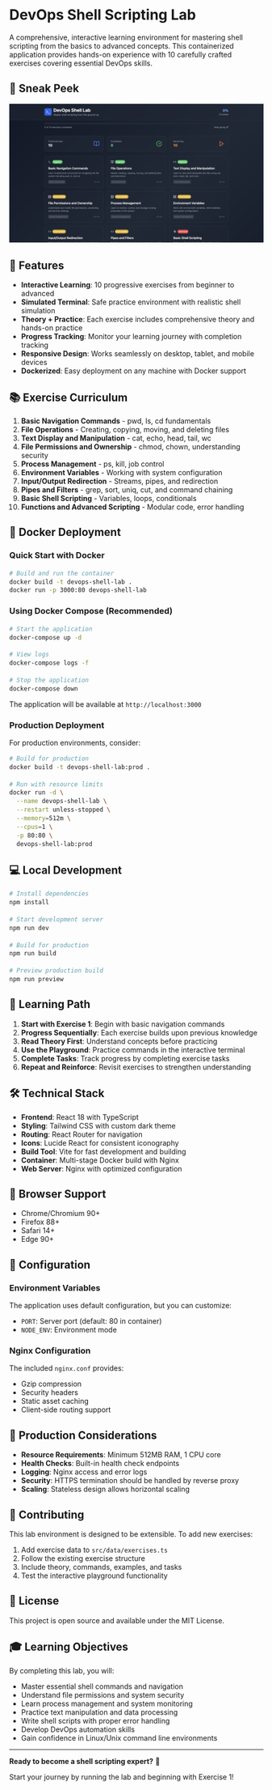 # DevOps Shell Scripting Lab

A comprehensive, interactive learning environment for mastering shell scripting from the basics to advanced concepts. This containerized application provides hands-on experience with 10 carefully crafted exercises covering essential DevOps skills.

## 👀 Sneak Peek

![ShellCraft Lab Screenshot](assets/sneakpeak.png)

## 🚀 Features

- **Interactive Learning**: 10 progressive exercises from beginner to advanced
- **Simulated Terminal**: Safe practice environment with realistic shell simulation
- **Theory + Practice**: Each exercise includes comprehensive theory and hands-on practice
- **Progress Tracking**: Monitor your learning journey with completion tracking
- **Responsive Design**: Works seamlessly on desktop, tablet, and mobile devices
- **Dockerized**: Easy deployment on any machine with Docker support

## 📚 Exercise Curriculum

1. **Basic Navigation Commands** - pwd, ls, cd fundamentals
2. **File Operations** - Creating, copying, moving, and deleting files
3. **Text Display and Manipulation** - cat, echo, head, tail, wc
4. **File Permissions and Ownership** - chmod, chown, understanding security
5. **Process Management** - ps, kill, job control
6. **Environment Variables** - Working with system configuration
7. **Input/Output Redirection** - Streams, pipes, and redirection
8. **Pipes and Filters** - grep, sort, uniq, cut, and command chaining
9. **Basic Shell Scripting** - Variables, loops, conditionals
10. **Functions and Advanced Scripting** - Modular code, error handling

## 🐳 Docker Deployment

### Quick Start with Docker

```bash
# Build and run the container
docker build -t devops-shell-lab .
docker run -p 3000:80 devops-shell-lab
```

### Using Docker Compose (Recommended)

```bash
# Start the application
docker-compose up -d

# View logs
docker-compose logs -f

# Stop the application
docker-compose down
```

The application will be available at `http://localhost:3000`

### Production Deployment

For production environments, consider:

```bash
# Build for production
docker build -t devops-shell-lab:prod .

# Run with resource limits
docker run -d \
  --name devops-shell-lab \
  --restart unless-stopped \
  --memory=512m \
  --cpus=1 \
  -p 80:80 \
  devops-shell-lab:prod
```

## 💻 Local Development

```bash
# Install dependencies
npm install

# Start development server
npm run dev

# Build for production
npm run build

# Preview production build
npm run preview
```

## 🎯 Learning Path

1. **Start with Exercise 1**: Begin with basic navigation commands
2. **Progress Sequentially**: Each exercise builds upon previous knowledge
3. **Read Theory First**: Understand concepts before practicing
4. **Use the Playground**: Practice commands in the interactive terminal
5. **Complete Tasks**: Track progress by completing exercise tasks
6. **Repeat and Reinforce**: Revisit exercises to strengthen understanding

## 🛠 Technical Stack

- **Frontend**: React 18 with TypeScript
- **Styling**: Tailwind CSS with custom dark theme
- **Routing**: React Router for navigation
- **Icons**: Lucide React for consistent iconography
- **Build Tool**: Vite for fast development and building
- **Container**: Multi-stage Docker build with Nginx
- **Web Server**: Nginx with optimized configuration

## 📱 Browser Support

- Chrome/Chromium 90+
- Firefox 88+
- Safari 14+
- Edge 90+

## 🔧 Configuration

### Environment Variables

The application uses default configuration, but you can customize:

- `PORT`: Server port (default: 80 in container)
- `NODE_ENV`: Environment mode

### Nginx Configuration

The included `nginx.conf` provides:
- Gzip compression
- Security headers
- Static asset caching
- Client-side routing support

## 🚀 Production Considerations

- **Resource Requirements**: Minimum 512MB RAM, 1 CPU core
- **Health Checks**: Built-in health check endpoints
- **Logging**: Nginx access and error logs
- **Security**: HTTPS termination should be handled by reverse proxy
- **Scaling**: Stateless design allows horizontal scaling

## 🤝 Contributing

This lab environment is designed to be extensible. To add new exercises:

1. Add exercise data to `src/data/exercises.ts`
2. Follow the existing exercise structure
3. Include theory, commands, examples, and tasks
4. Test the interactive playground functionality

## 📄 License

This project is open source and available under the MIT License.

## 🎓 Learning Objectives

By completing this lab, you will:

- Master essential shell commands and navigation
- Understand file permissions and system security
- Learn process management and system monitoring
- Practice text manipulation and data processing
- Write shell scripts with proper error handling
- Develop DevOps automation skills
- Gain confidence in Linux/Unix command line environments

---

**Ready to become a shell scripting expert?** 🚀

Start your journey by running the lab and beginning with Exercise 1!
